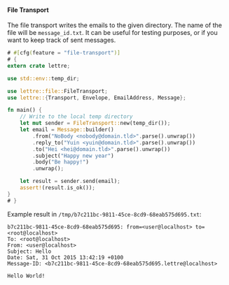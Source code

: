 #### File Transport

The file transport writes the emails to the given directory. The name of the file will be
`message_id.txt`.
It can be useful for testing purposes, or if you want to keep track of sent messages.

```rust
# #[cfg(feature = "file-transport")]
# {
extern crate lettre;

use std::env::temp_dir;

use lettre::file::FileTransport;
use lettre::{Transport, Envelope, EmailAddress, Message};

fn main() {
    // Write to the local temp directory
    let mut sender = FileTransport::new(temp_dir());
    let email = Message::builder()
        .from("NoBody <nobody@domain.tld>".parse().unwrap())
        .reply_to("Yuin <yuin@domain.tld>".parse().unwrap())
        .to("Hei <hei@domain.tld>".parse().unwrap())
        .subject("Happy new year")
        .body("Be happy!")
        .unwrap();

    let result = sender.send(email);
    assert!(result.is_ok());
}
# }
```

Example result in `/tmp/b7c211bc-9811-45ce-8cd9-68eab575d695.txt`:

```text
b7c211bc-9811-45ce-8cd9-68eab575d695: from=<user@localhost> to=<root@localhost>
To: <root@localhost>
From: <user@localhost>
Subject: Hello
Date: Sat, 31 Oct 2015 13:42:19 +0100
Message-ID: <b7c211bc-9811-45ce-8cd9-68eab575d695.lettre@localhost>

Hello World!
```
